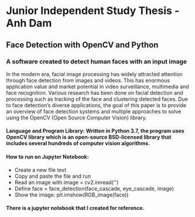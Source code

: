 # Junior Independent Study Thesis - Anh Dam
## Face Detection with OpenCV and Python

### A software created to detect human faces with an input image

In the modern era, facial image processing has widely attracted attention through face detection from images and videos. This has enormous application value and market potential in video surveillance, multimedia and face recognition. Various research has been done on facial detection and processing such as tracking of the face and clustering detected faces. Due to face detection’s diverse applications, the goal of this paper is to provide an overview of face detection systems and multiple approaches to solve using the OpenCV (Open Source Computer Vision) library.

#### Language and Program Library: Written in Python 3.7, the program uses OpenCV library which is an open-source BSD-licensed library that includes several hundreds of computer vision algorithms.

#### How to run on Jupyter Notebook:
- Create a new file text
- Copy and paste the file and run 
- Read an image with image = cv2.imread('') 
- Define face = face_detection(face_cascade, eye_cascade, image)
- Show the image: plt.imshow(RGB_image(face))

#### There is a jupyter notebook that I created for reference. 
